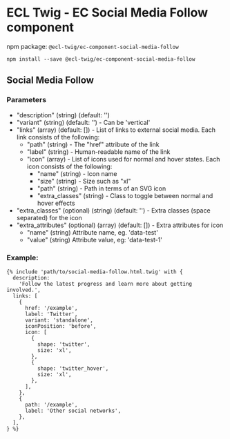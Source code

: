# ECL Twig - EC Social Media Follow component

npm package: `@ecl-twig/ec-component-social-media-follow`

```shell
npm install --save @ecl-twig/ec-component-social-media-follow
```

## Social Media Follow

### Parameters

- "description" (string) (default: '')
- "variant" (string) (default: '') - Can be 'vertical'
- "links" (array) (default: []) - List of links to external social media. Each link consists of the following:
  - "path" (string) - The "href" attribute of the link
  - "label" (string) - Human-readable name of the link
  - "icon" (array) - List of icons used for normal and hover states. Each icon consists of the following:
    - "name" (string) - Icon name
    - "size" (string) - Size such as "xl"
    - "path" (string) - Path in terms of an SVG icon
    - "extra_classes" (string) - Class to toggle between normal and hover effects
- "extra_classes" (optional) (string) (default: '') - Extra classes (space separated) for the icon
- "extra_attributes" (optional) (array) (default: []) - Extra attributes for icon
  - "name" (string) Attribute name, eg. 'data-test'
  - "value" (string) Attribute value, eg: 'data-test-1'

### Example:

<!-- prettier-ignore -->
```twig
{% include 'path/to/social-media-follow.html.twig' with {
  description:
    'Follow the latest progress and learn more about getting involved.',
  links: [
    {
      href: '/example',
      label: 'Twitter',
      variant: 'standalone',
      iconPosition: 'before',
      icon: [
        {
          shape: 'twitter',
          size: 'xl',
        },
        {
          shape: 'twitter_hover',
          size: 'xl',
        },
      ],
    },
    {
      path: '/example',
      label: 'Other social networks',
    },
  ],
} %}
```
